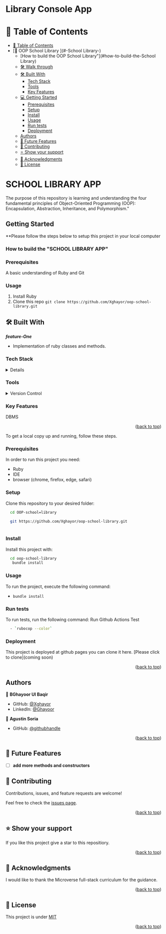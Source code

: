 # 
<a name="readme-top"></a>


<h1>Library Console App</h1>

# 📗 Table of Contents

- [📗 Table of Contents](#-table-of-contents)
- [📖 OOP School Library ](#-School Library-)
    - [How to build the OOP School Library"](#how-to-build-the-School Library)
  - [🛠 Walk through ](#-walk-through-)
  - [🛠 Built With ](#-built-with-)
    - [Tech Stack ](#tech-stack-)
    - [Tools ](#tools-)
    - [Key Features ](#key-features-)
  - [💻 Getting Started ](#-getting-started-)
    - [Prerequisites](#prerequisites)
    - [Setup](#setup)
    - [Install](#install)
    - [Usage](#usage)
    - [Run tests](#run-tests)
    - [Deployment](#deployment)
  - [Authors](#authors)
  - [🔭 Future Features ](#-future-features-)
  - [🤝 Contributing ](#-contributing-)
  - [⭐️ Show your support ](#️-show-your-support-)
  - [🙏 Acknowledgments ](#-acknowledgments-)
  - [📝 License ](#-license-)

# SCHOOL LIBRARY APP
The purpose of this repository is learning and understanding the four fundamental principles of Object-Oriented Programming (OOP): Encapsulation, Abstraction, Inheritance, and Polymorphism."


## Getting Started

**Please follow the steps below to setup this project in your local computer
<a name="readme-top"></a>

### How to build the "SCHOOL LIBRARY APP" 

### Prerequisites
A basic understanding of Ruby and Git
### Usage
1. Install Ruby
2. Clone this repo `git clone https://github.com/Xghayor/oop-school-library.git`


## 🛠 Built With <a name="built-with"></a>

**_feature-One_**

- Implementation of ruby classes and methods.


### Tech Stack <a name="tech-stack"></a>

<details>
  <ul>
    <li><a href="https://www.w3.org/html/">RUBY</a></li>
     <li><a href="https://www.w3.org/html/">Rubocop</a></li>
  </ul>
</details>


<!-- Features -->

### Tools <a name="tools"></a>


  <details>
    <summary>Version Control</summary>
      <ul>
        <li><a href="https://pages.github.com/">Github Pages</a></li>
        <li><a href="https://github.com/features/actions">Github Actions</a></li>
        <li><a href="https://git-scm.com/">Git</a></li>
      </ul>
  </details>

### Key Features <a name="key-features"></a>


DBMS

<p align="right">(<a href="#readme-top">back to top</a>)</p>


To get a local copy up and running, follow these steps.

### Prerequisites

In order to run this project you need:

- Ruby
- IDE
- browser (chrome, firefox, edge, safari)

### Setup

Clone this repository to your desired folder:

```sh
  cd OOP-school=library

  git https://github.com/Xghayor/oop-school-library.git
 
```

### Install

Install this project with:

```sh
  cd oop-school-library
   bundle install
```

### Usage

To run the project, execute the following command:
- `bundle install`

### Run tests

To run tests, run the following command:
Run Github Actions Test

```sh
  - `rubocop --color`
```

### Deployment

This project is deployed at github pages you can clone it here. [Please click to clone](coming soon)

<p align="right">(<a href="#readme-top">back to top</a>)</p>

## Authors

👤 **BGhayoor Ul Baqir**

- GitHub: [@Xghayor](https://github.com/Xghayor)
- LinkedIn: [@Ghayoor](https://www.linkedin.com/in/ghayoor-ul-baqir/)

👤 **Agustin Soria**

- GitHub: [@githubhandle](https://github.com/SaveryIV/)


<p align="right">(<a href="#readme-top">back to top</a>)</p>

## 🔭 Future Features <a name="future-features"></a>


- [ ] **add more methods and constructors**

  

## 🤝 Contributing <a name="contributing"></a>

Contributions, issues, and feature requests are welcome!

Feel free to check the [issues page](https://github.com/Xghayor/oop-school-library/issues).

<p align="right">(<a href="#readme-top">back to top</a>)</p>

## ⭐️ Show your support <a name="support"></a>

If you like this project give a star to this repositiory.

<p align="right">(<a href="#readme-top">back to top</a>)</p>

## 🙏 Acknowledgments <a name="acknowledgements"></a>

I would like to thank the Microverse full-stack curriculum for the guidance.

<p align="right">(<a href="#readme-top">back to top</a>)</p>

## 📝 License <a name="license"></a>

This project is under [MIT](./LICENSE)
<p align="right">(<a href="#readme-top">back to top</a>)</p>